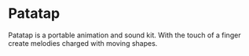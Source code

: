 # Patatap
Patatap is a portable animation and sound kit. With the touch of a finger create melodies charged with moving shapes.
